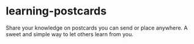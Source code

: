# learning-postcards
Share your knowledge on postcards you can send or place anywhere. A sweet and simple way to let others learn from you.
